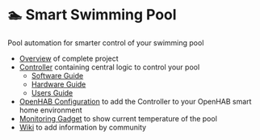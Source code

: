 # 🏊 Smart Swimming Pool

Pool automation for smarter control of your swimming pool

- [Overview](https://smart-swimmingpool.github.io/smart-swimmingpool/) of complete project
- [Controller](https://smart-swimmingpool.github.io/pool-controller/) containing central logic to control your pool
  - [Software Guide](https://smart-swimmingpool.github.io/pool-controller/software-guide.html)
  - [Hardware Guide](https://smart-swimmingpool.github.io/pool-controller/hardware-guide.html)
  - [Users Guide](https://smart-swimmingpool.github.io/pool-controller/users-guide.html)
- [OpenHAB Configuration](https://smart-swimmingpool.github.io/openhab-config/) to add the Controller to your OpenHAB smart home environment
- [Monitoring Gadget]() to show current temperature of the pool
- [Wiki](https://github.com/smart-swimmingpool/smart-swimmingpool/wiki) to add information by community 

